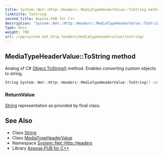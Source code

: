 ```yaml
---
title: System::Net::Http::Headers::MediaTypeHeaderValue::ToString method
linktitle: ToString
second_title: Aspose.PUB for C++
description: 'System::Net::Http::Headers::MediaTypeHeaderValue::ToString method. Analog of C# Object.ToString() method. Enables converting custom objects to string in C++.'
type: docs
weight: 700
url: /cpp/system.net.http.headers/mediatypeheadervalue/tostring/
---
```

## MediaTypeHeaderValue::ToString method


Analog of C# [Object.ToString()](../../../system/object/tostring/) method. Enables converting custom objects to string.

```cpp
String System::Net::Http::Headers::MediaTypeHeaderValue::ToString() const override
```


### ReturnValue

[String](../../../system/string/) representation as provided by final class.

## See Also

* Class [String](../../../system/string/)
* Class [MediaTypeHeaderValue](../)
* Namespace [System::Net::Http::Headers](../../)
* Library [Aspose.PUB for C++](../../../)
